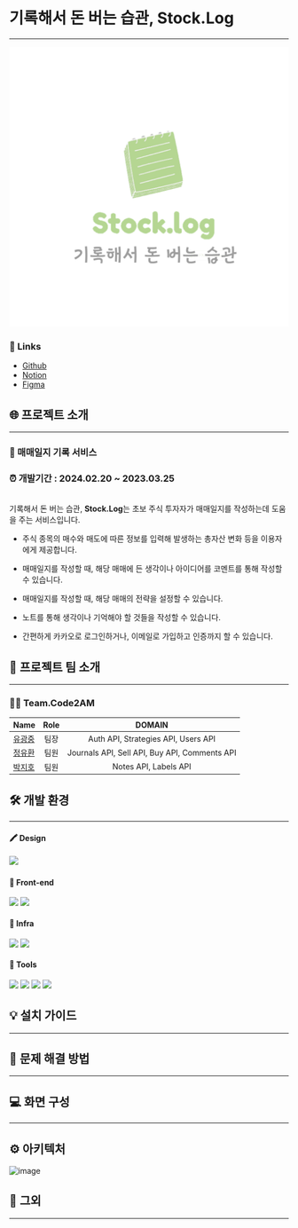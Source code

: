 # 기록해서 돈 버는 습관, Stock.Log

---

![로고](logo.png)

### 🐝 Links
- [Github](https://github.com/Code2AM)
- [Notion](https://www.notion.so/Code2Am-3bec4e66656647b98f89ac43292a4b03)
- [Figma](https://www.figma.com/file/dLplvYglGrFNPf4xPcwFQM/Stock.Log?type=design&node-id=0-1&mode=design&t=YVa9dsPLNeG7QzMz-0)

## 🌐 프로젝트 소개

---

### 📝 매매일지 기록 서비스
### ⏰ 개발기간 : 2024.02.20 ~ 2023.03.25
<br>
기록해서 돈 버는 습관, <b>Stock.Log</b>는 초보 주식 투자자가 매매일지를 작성하는데 도움을 주는 서비스입니다.

- 주식 종목의 매수와 매도에 따른 정보를 입력해 발생하는 총자산 변화 등을 이용자에게 제공합니다.<br>

- 매매일지를 작성할 때, 해당 매매에 든 생각이나 아이디어를 코멘트를 통해 작성할 수 있습니다.<br>

- 매매일지를 작성할 때, 해당 매매의 전략을 설정할 수 있습니다.<br>

- 노트를 통해 생각이나 기억해야 할 것들을 작성할 수 있습니다.<br>

- 간편하게 카카오로 로그인하거나, 이메일로 가입하고 인증까지 할 수 있습니다.


## 👨 프로젝트 팀 소개

---

### 🤜🤛  Team.Code2AM

 Name                                   | Role                                | DOMAIN                                |
|----------------------------------------|:-------------------------------------:|:-------------------------------------:|
| [유광중](https://github.com/isac7722)  | 팀장 | Auth API, Strategies API, Users API | 
| [정유환](https://github.com/ClownYH)    | 팀원 | Journals API, Sell API, Buy API, Comments API |
| [박지호](https://github.com/hiimparkjiho) | 팀원 | Notes API, Labels API | 



## 🛠 개발 환경

---

#### 🖍 Design
<span>
  <img src="https://img.shields.io/badge/Figma-F24E1E?style=for-the-badge&logo=figma&logoColor=white">
</span>

#### 📱 Front-end
<span>
<img src="https://img.shields.io/badge/React_Native-20232A?style=for-the-badge&logo=react&logoColor=61DAFB">
<img src="https://img.shields.io/badge/Expo-ffffff?style=for-the-badge&logo=expo&logoColor=000020">

</span>

#### 🔌 Infra
<span>
<img src="https://img.shields.io/badge/docker-2496ED?style=for-the-badge&logo=docker&logoColor=white">
<img src="https://img.shields.io/badge/Jenkins-D24939?style=for-the-badge&logo=Jenkins&logoColor=white">
</span>

#### 🔗 Tools
<span>
<img src="https://img.shields.io/badge/GIT-E44C30?style=for-the-badge&logo=git&logoColor=white">
<img src="https://img.shields.io/badge/GitHub-100000?style=for-the-badge&logo=github&logoColor=white">
<img src="https://img.shields.io/badge/Sourcetree-0052CC?style=for-the-badge&logo=Sourcetree&logoColor=white">
<img src="https://img.shields.io/badge/Notion-%23000000.svg?style=for-the-badge&logo=notion&logoColor=white">
</span>

## 💡 설치 가이드

---

## 🚀 문제 해결 방법

--- 


## 💻 화면 구성

---

## ⚙️ 아키텍처
![image](https://github.com/Code2AM/Stock.Log-Backend/assets/146904333/45a826cc-abc3-4e41-bb64-e9bd201db7ff)



## 🧐 그외

---
